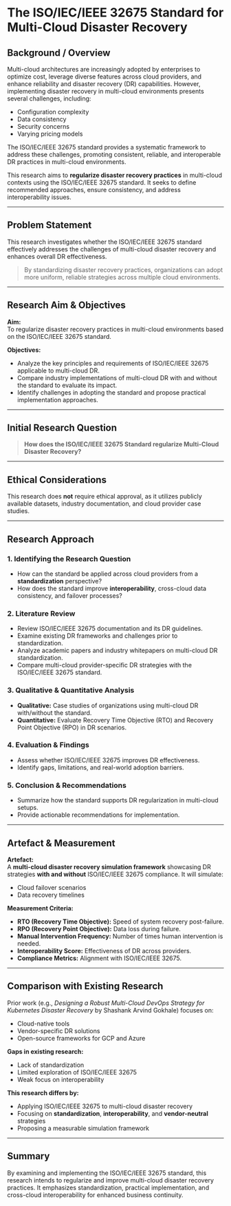 # The ISO/IEC/IEEE 32675 Standard for Multi-Cloud Disaster Recovery

## Background / Overview

Multi-cloud architectures are increasingly adopted by enterprises to optimize cost, leverage diverse features across cloud providers, and enhance reliability and disaster recovery (DR) capabilities. However, implementing disaster recovery in multi-cloud environments presents several challenges, including:

- Configuration complexity  
- Data consistency  
- Security concerns  
- Varying pricing models

The ISO/IEC/IEEE 32675 standard provides a systematic framework to address these challenges, promoting consistent, reliable, and interoperable DR practices in multi-cloud environments.

This research aims to **regularize disaster recovery practices** in multi-cloud contexts using the ISO/IEC/IEEE 32675 standard. It seeks to define recommended approaches, ensure consistency, and address interoperability issues.

---

## Problem Statement

This research investigates whether the ISO/IEC/IEEE 32675 standard effectively addresses the challenges of multi-cloud disaster recovery and enhances overall DR effectiveness.

> By standardizing disaster recovery practices, organizations can adopt more uniform, reliable strategies across multiple cloud environments.

---

## Research Aim & Objectives

**Aim:**  
To regularize disaster recovery practices in multi-cloud environments based on the ISO/IEC/IEEE 32675 standard.

**Objectives:**  
- Analyze the key principles and requirements of ISO/IEC/IEEE 32675 applicable to multi-cloud DR.  
- Compare industry implementations of multi-cloud DR with and without the standard to evaluate its impact.  
- Identify challenges in adopting the standard and propose practical implementation approaches.

---

## Initial Research Question

> **How does the ISO/IEC/IEEE 32675 Standard regularize Multi-Cloud Disaster Recovery?**

---

## Ethical Considerations

This research does **not** require ethical approval, as it utilizes publicly available datasets, industry documentation, and cloud provider case studies.

---

## Research Approach

### 1. Identifying the Research Question

- How can the standard be applied across cloud providers from a **standardization** perspective?  
- How does the standard improve **interoperability**, cross-cloud data consistency, and failover processes?

### 2. Literature Review

- Review ISO/IEC/IEEE 32675 documentation and its DR guidelines.  
- Examine existing DR frameworks and challenges prior to standardization.  
- Analyze academic papers and industry whitepapers on multi-cloud DR standardization.  
- Compare multi-cloud provider-specific DR strategies with the ISO/IEC/IEEE 32675 standard.

### 3. Qualitative & Quantitative Analysis

- **Qualitative:** Case studies of organizations using multi-cloud DR with/without the standard.  
- **Quantitative:** Evaluate Recovery Time Objective (RTO) and Recovery Point Objective (RPO) in DR scenarios.

### 4. Evaluation & Findings

- Assess whether ISO/IEC/IEEE 32675 improves DR effectiveness.  
- Identify gaps, limitations, and real-world adoption barriers.

### 5. Conclusion & Recommendations

- Summarize how the standard supports DR regularization in multi-cloud setups.  
- Provide actionable recommendations for implementation.

---

## Artefact & Measurement

**Artefact:**  
A **multi-cloud disaster recovery simulation framework** showcasing DR strategies **with and without** ISO/IEC/IEEE 32675 compliance. It will simulate:

- Cloud failover scenarios  
- Data recovery timelines

**Measurement Criteria:**

- **RTO (Recovery Time Objective):** Speed of system recovery post-failure.  
- **RPO (Recovery Point Objective):** Data loss during failure.  
- **Manual Intervention Frequency:** Number of times human intervention is needed.  
- **Interoperability Score:** Effectiveness of DR across providers.  
- **Compliance Metrics:** Alignment with ISO/IEC/IEEE 32675.

---

## Comparison with Existing Research

Prior work (e.g., *Designing a Robust Multi-Cloud DevOps Strategy for Kubernetes Disaster Recovery* by Shashank Arvind Gokhale) focuses on:

- Cloud-native tools  
- Vendor-specific DR solutions  
- Open-source frameworks for GCP and Azure

**Gaps in existing research:**

- Lack of standardization  
- Limited exploration of ISO/IEC/IEEE 32675  
- Weak focus on interoperability

**This research differs by:**

- Applying ISO/IEC/IEEE 32675 to multi-cloud disaster recovery  
- Focusing on **standardization**, **interoperability**, and **vendor-neutral** strategies  
- Proposing a measurable simulation framework

---

## Summary

By examining and implementing the ISO/IEC/IEEE 32675 standard, this research intends to regularize and improve multi-cloud disaster recovery practices. It emphasizes standardization, practical implementation, and cross-cloud interoperability for enhanced business continuity.
